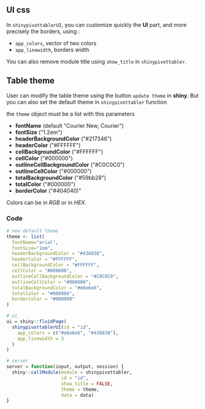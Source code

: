 ## UI css

In ``shinypivottablerUI``, you can customize quickly the **UI** part, and more precisely the borders, using : 

- ``app_colors``, vector of two colors
- ``app_linewidth``, borders width

You can also remove module title using ``show_title`` in ``shinypivottabler``.

## Table theme

User can modify the table theme using the button ``update theme`` in **shiny**. But you can also set the default theme in ``shinypivottabler`` function 

the ``theme`` object must be a list with this parameters

- **fontName** (default "Courier New, Courier")
- **fontSize** ("1.2em")
- **headerBackgroundColor** ("#217346")
- **headerColor** ("#FFFFFF")
- **cellBackgroundColor** ("#FFFFFF")
- **cellColor** ("#000000")
- **outlineCellBackgroundColor** ("#C0C0C0")
- **outlineCellColor** ("#000000")
- **totalBackgroundColor** ("#59bb28")
- **totalColor** ("#000000")
- **borderColor** ("#404040)"


Colors can be in *RGB* or in *HEX*.

### Code

``` r
# new default theme
theme <- list(
  fontName="arial",
  fontSize="1em",
  headerBackgroundColor = "#430838",
  headerColor = "#FFFFFF",
  cellBackgroundColor = "#FFFFFF",
  cellColor = "#000000",
  outlineCellBackgroundColor = "#C0C0C0",
  outlineCellColor = "#000000",
  totalBackgroundColor = "#e6e6e6",
  totalColor = "#000000",
  borderColor = "#000000"
)

# ui
ui = shiny::fluidPage(
  shinypivottablerUI(id = "id", 
    app_colors = c("#e6e6e6", "#430838"),
    app_linewidth = 3
  )
)

# server
server = function(input, output, session) {
  shiny::callModule(module = shinypivottabler,
                    id = "id",
                    show_title = FALSE,
                    theme = theme,
                    data = data)
}
```
